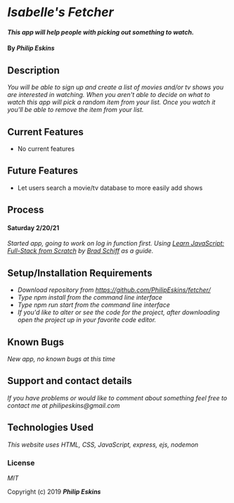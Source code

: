 # _Isabelle's Fetcher_

#### _This app will help people with picking out something to watch._

#### By _**Philip Eskins**_

## Description

_You will be able to sign up and create a list of movies and/or tv shows you are interested in watching. When you aren't able to decide on what to watch this app will pick a random item from your list. Once you watch it you'll be able to remove the item from your list._

## Current Features
* No current features

## Future Features
* Let users search a movie/tv database to more easily add shows

## Process

#### Saturday 2/20/21
_Started app, going to work on log in function first. Using [Learn JavaScript: Full-Stack from Scratch](https://www.udemy.com/course/learn-javascript-full-stack-from-scratch/learn/lecture/14678098#overview) by [Brad Schiff](https://www.udemy.com/user/bradschiff/) as a guide._


## Setup/Installation Requirements

* _Download repository from https://github.com/PhilipEskins/fetcher/_
* _Type npm install from the command line interface_
* _Type npm run start from the command line interface_
* _If you'd like to alter or see the code for the project, after downloading open the project up in your favorite code editor._

## Known Bugs

_New app, no known bugs at this time_

## Support and contact details

_If you have problems or would like to comment about something feel free to contact me at philipeskins@gmail.com_

## Technologies Used

_This website uses HTML, CSS, JavaScript, express, ejs, nodemon_

### License

*MIT*

Copyright (c) 2019 **_Philip Eskins_**
